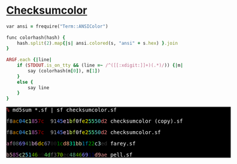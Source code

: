 [1]: https://rosettacode.org/wiki/Checksumcolor

# [Checksumcolor][1]

```ruby
var ansi = frequire("Term::ANSIColor")
 
func colorhash(hash) {
    hash.split(2).map{|s| ansi.colored(s, "ansi" + s.hex) }.join
}
 
ARGF.each {|line|
    if (STDOUT.is_on_tty && (line =~ /^([[:xdigit:]]+)(.*)/)) {|m|
        say (colorhash(m[0]), m[1])
    }
    else {
        say line
    }
}
```

<div style="background-color:black; color:white; width:600px; font-size:100%; font-family: Monaco, monospace;">

<font color="#FF5252">% </font>md5sum \*.sf | sf checksumcolor.sf


<font color="#A8A8A8">f8</font><font color="#D78700">ac</font><font color="#42A5F5">04</font><font color="#D7FFAF">c1</font><font color="#AF5FAF">85</font><font color="#AF0000">7c</font><font color="#000000">10</font><font color="#AFAFAF">91</font><font color="#5F87FF">45</font><font color="#FFD7FF">e1</font><font color="#D7FF5F">bf</font><font color="#F5F5F5">0f</font><font color="#FFFF00">e2</font><font color="#5FFFAF">55</font><font color="#5FD7D7">50</font><font color="#FF8787">d2</font> checksumcolor (copy).sf


<font color="#A8A8A8">f8</font><font color="#D78700">ac</font><font color="#42A5F5">04</font><font color="#D7FFAF">c1</font><font color="#AF5FAF">85</font><font color="#AF0000">7c</font><font color="#000000">10</font><font color="#AFAFAF">91</font><font color="#5F87FF">45</font><font color="#FFD7FF">e1</font><font color="#D7FF5F">bf</font><font color="#F5F5F5">0f</font><font color="#FFFF00">e2</font><font color="#5FFFAF">55</font><font color="#5FD7D7">50</font><font color="#FF8787">d2</font> checksumcolor.sf


<font color="#D787AF">af</font><font color="#708284">08</font><font color="#8787FF">69</font><font color="#5F875F">41</font><font color="#D7AFD7">b6</font><font color="#FFD700">dc</font><font color="#8787AF">67</font><font color="#252525">00</font><font color="#008700">1c</font><font color="#FFAF87">d8</font><font color="#00FFAF">31</font><font color="#D7D7AF">bb</font><font color="#0087AF">1f</font><font color="#00AF00">22</font><font color="#D7FFFF">c3</font><font color="#3A3A3A">ed</font> farey.sf


<font color="#D7AFAF">b5</font><font color="#AF5FAF">85</font><font color="#D7FFD7">c2</font><font color="#5FD7FF">51</font><font color="#5FAF00">46</font><font color="#121212">e9</font><font color="#5FD75F">4d</font><font color="#767676">f3</font><font color="#87D700">70</font><font color="#303030">ec</font><font color="#5FAF87">48</font><font color="#5FAF00">46</font><font color="#8787FF">69</font><font color="#00005F">11</font><font color="#FFAFAF">d9</font><font color="#D78787">ae</font> pell.sf

</div>
